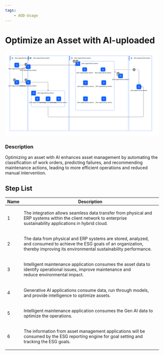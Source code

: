 ```yaml
---
tags:
    - AOD-Usage
---
```


#  Optimize an Asset with AI-uploaded




![Optimize an Asset with AI-uploaded](../../../../img/aodusagescenario_2Eiv4qmTF0uw_F1yaWNo5v.svg)





### Description

<p>Optimizing an asset with AI enhances asset management by automating the classification of work orders, predicting failures, and recommending maintenance actions, leading to more efficient operations and reduced manual intervention.</p>










## Step List

| Name | Description |
| --- | --- | 
 | 1 | <p>The integration allows seamless data transfer from physical and ERP systems within the client network to enterprise sustainability applications in hybrid cloud.</p> |
 | 2 | <p>The data from physical and ERP systems are stored, analyzed, and consumed to achieve the ESG goals of an organization, thereby improving its environmental sustainability performance.</p> |
 | 3 | <p>Intelligent maintenance application consumes the asset data to identify operational issues, improve maintenance and reduce environmental impact.</p> |
 | 4 | <p>Generative AI applications consume data, run through models, and provide intelligence to optimize assets.</p> |
 | 5 | <p>Intelligent maintenance application consumes the Gen AI data to optimize the operations.</p> |
 | 6 | <p>The information from asset management applications will be consumed by the ESG reporting engine for goal setting and tracking the ESG goals.</p> |

    

